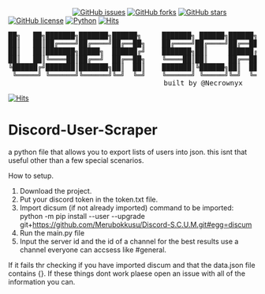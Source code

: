 &nbsp;&nbsp;&nbsp;&nbsp;&nbsp;&nbsp;&nbsp;&nbsp;&nbsp;&nbsp;&nbsp;&nbsp;&nbsp;&nbsp;&nbsp;&nbsp;&nbsp;&nbsp;&nbsp;&nbsp;&nbsp;&nbsp;&nbsp;&nbsp;&nbsp;&nbsp;&nbsp;&nbsp;&nbsp;&nbsp;&nbsp;&nbsp; [![GitHub issues](https://img.shields.io/github/issues/Necrownyx/Discord-User-Scraper)](https://github.com/Necrownyx/Discord-User-Scraper/issues) [![GitHub forks](https://img.shields.io/github/forks/Necrownyx/Discord-User-Scraper)](https://github.com/Necrownyx/Discord-User-Scraper/network) [![GitHub stars](https://img.shields.io/github/stars/Necrownyx/Discord-User-Scraper)](https://github.com/Necrownyx/Discord-User-Scraper/stargazers) [![GitHub license](https://img.shields.io/github/license/Necrownyx/Discord-User-Scraper)](https://github.com/Necrownyx/Discord-User-Scraper/blob/main/LICENSE) [![Python](https://img.shields.io/badge/Made%20with-Python-%2300AEFF)](https://python.org) [![Hits](https://hits.seeyoufarm.com/api/count/incr/badge.svg?url=https%3A%2F%2Fgithub.com%2FNecrownyx%2FDiscord-User-Scraper&count_bg=%2300AEFF&title_bg=%23555555&icon=&icon_color=%23E7E7E7&title=Current+Views&edge_flat=true)](https://hits.seeyoufarm.com)


<pre align="center">
██╗   ██╗███████╗███████╗██████╗     ███████╗ ██████╗██████╗  █████╗ ██████╗ ███████╗██████╗ 
██║   ██║██╔════╝██╔════╝██╔══██╗    ██╔════╝██╔════╝██╔══██╗██╔══██╗██╔══██╗██╔════╝██╔══██╗
██║   ██║███████╗█████╗  ██████╔╝    ███████╗██║     ██████╔╝███████║██████╔╝█████╗  ██████╔╝
██║   ██║╚════██║██╔══╝  ██╔══██╗    ╚════██║██║     ██╔══██╗██╔══██║██╔═══╝ ██╔══╝  ██╔══██╗
╚██████╔╝███████║███████╗██║  ██║    ███████║╚██████╗██║  ██║██║  ██║██║     ███████╗██║  ██║
 ╚═════╝ ╚══════╝╚══════╝╚═╝  ╚═╝    ╚══════╝ ╚═════╝╚═╝  ╚═╝╚═╝  ╚═╝╚═╝     ╚══════╝╚═╝  ╚═╝
                                  built by @Necrownyx
</pre>

[![Hits](https://hits.seeyoufarm.com/api/count/incr/badge.svg?url=https%3A%2F%2Fgithub.com%2FNecrownyx%2FDiscord-User-Scraper&count_bg=%2300AEFF&title_bg=%23555555&icon=&icon_color=%23E7E7E7&title=Current+Views&edge_flat=true)](https://hits.seeyoufarm.com)

# Discord-User-Scraper
a python file that allows you to export lists of users into json. this isnt that useful other than a few special scenarios.

How to setup.
1. Download the project.
2. Put your discord token in the token.txt file.
3. Import dicsum (if not already imported) command to be imported: python -m pip install --user --upgrade git+https://github.com/Merubokkusu/Discord-S.C.U.M.git#egg=discum
4. Run the main.py file
5. Input the server id and the id of a channel for the best results use a channel everyone can accsess like #general.

If it fails thr checking if you have imported discum and that the data.json file contains {}.
If these things dont work plaese open an issue with all of the information you can.
